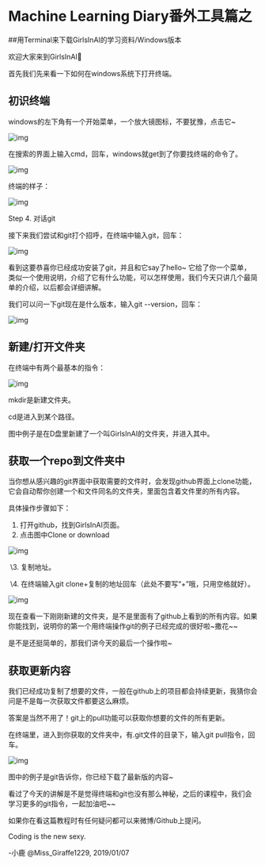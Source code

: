 # Machine Learning Diary番外工具篇之
##用Terminal来下载GirlsInAI的学习资料/Windows版本

欢迎大家来到GirlsInAI👏


首先我们先来看一下如何在windows系统下打开终端。



## 初识终端

windows的左下角有一个开始菜单，一个放大镜图标，不要犹豫，点击它~

![img](http://img.xiumi.us/xmi/ua/139aW/i/55de463242617687f900299fd1820cbd-sz_6642.png)



在搜索的界面上输入cmd，回车，windows就get到了你要找终端的命令了。

![img](http://img.xiumi.us/xmi/ua/139aW/i/848d4724a0945456b068f92ff6a31305-sz_30979.png)



终端的样子：

![img](http://img.xiumi.us/xmi/ua/139aW/i/cf799b96c4c603c6651d312efe142542-sz_21844.png)



Step 4. 对话git

接下来我们尝试和git打个招呼，在终端中输入git，回车：

![img](http://img.xiumi.us/xmi/ua/139aW/i/3564d2e43b80b4bf42ac7e279b7833cd-sz_90386.png)



看到这要恭喜你已经成功安装了git，并且和它say了hello~ 它给了你一个菜单，类似一个使用说明，介绍了它有什么功能，可以怎样使用，我们今天只讲几个最简单的介绍，以后都会详细讲解。

我们可以问一下git现在是什么版本，输入git --version，回车：

![img](http://img.xiumi.us/xmi/ua/139aW/i/99124139b97c4526d8c91862a7529f19-sz_4854.png)



## 新建/打开文件夹

在终端中有两个最基本的指令：

![img](http://img.xiumi.us/xmi/ua/139aW/i/3ef7ad1bb611fac7241ab3cd741ae9c0-sz_4296.png)

mkdir是新建文件夹。

cd是进入到某个路径。

图中例子是在D盘里新建了一个叫GirlsInAI的文件夹，并进入其中。



## 获取一个repo到文件夹中

当你想从感兴趣的git界面中获取需要的文件时，会发现github界面上clone功能，它会自动帮你创建一个和文件同名的文件夹，里面包含着文件里的所有内容。

具体操作步骤如下：

1. 打开github，找到GirlsInAI页面。
2. 点击图中Clone or download

![img](http://img.xiumi.us/xmi/ua/139aW/i/277fd66a2126707db6238ebab8f85f57-sz_9187.png)

​     \3. 复制地址。

​     \4. 在终端输入git clone+复制的地址回车（此处不要写“+”哦，只用空格就好）。

![img](http://img.xiumi.us/xmi/ua/139aW/i/0a467caba8a981d0e30c0f0734504e38-sz_24861.png)

现在查看一下刚刚新建的文件夹，是不是里面有了github上看到的所有内容。如果你能找到，说明你的第一个用终端操作git的例子已经完成的很好啦~撒花~~

是不是还挺简单的，那我们讲今天的最后一个操作啦~



## 获取更新内容



我们已经成功复制了想要的文件，一般在github上的项目都会持续更新，我猜你会问是不是每一次获取文件都要这么麻烦。

答案是当然不用了！git上的pull功能可以获取你想要的文件的所有更新。

在终端里，进入到你获取的文件夹中，有.git文件的目录下，输入git pull指令，回车。

![img](http://img.xiumi.us/xmi/ua/139aW/i/1c565c636c66e515c6c41e7b9c7c3686-sz_3430.png)

图中的例子是git告诉你，你已经下载了最新版的内容~

看过了今天的讲解是不是觉得终端和git也没有那么神秘，之后的课程中，我们会学习更多的git指令，一起加油吧~~

如果你在看这篇教程时有任何疑问都可以来微博/Github上提问。

Coding is the new sexy.

-小鹿 @Miss_Giraffe1229, 2019/01/07

